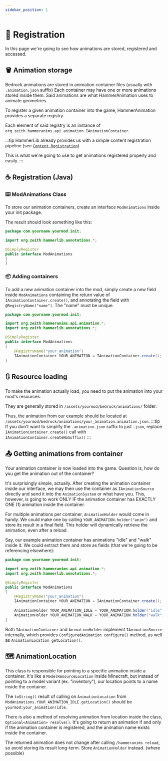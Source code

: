 ```yaml
---
sidebar_position: 1
---
```


# 📝 Registration
In this page we're going to see how animations are stored, registered and accessed.

## 🪣 Animation storage
Bedrock animations are stored in animation container files (usually with `.animation.json` suffix)
Each container may have one or more animations stored inside them. Said animations are what HammerAnimation uses to animate geometries.

To register a given animation container into the game, HammerAnimation provides a separate registry.

Each element of said registry is an instance of `org.zeith.hammeranims.api.animation.IAnimationContainer`.

:::tip
HammerLib already provides us with a simple content registration pipeline (see [`Content Registration`](/docs/api/hammerlib/basics/content_registration))

This is what we're going to use to get animations registered properly and easily.
:::

## ☕ Registration (Java)

### ⌨️ ModAnimations Class
To store our animation containers, create an interface `ModAnimations` inside your init package.

The result should look something like this:
```java
package com.yourname.yourmod.init;

import org.zeith.hammerlib.annotations.*;

@SimplyRegister
public interface ModAnimations
{
}
```

### 📦 Adding containers
To add a new animation container into the mod, simply create a new field inside `ModAnimations` containing the return value of `IAnimationContainer.create()`, and annotating the field with `@RegistryName("name")`. The "name" must be unique.
```java
package com.yourname.yourmod.init;

import org.zeith.hammeranims.api.animation.*;
import org.zeith.hammerlib.annotations.*;

@SimplyRegister
public interface ModAnimations
{
    @RegistryName("your_animation")
    IAnimationContainer YOUR_ANIMATION = IAnimationContainer.create();
}
```

## 🔃 Resource loading
To make the animation actually load, you need to put the animation into your mod's resources.

They are generally stored in `/assets/yourmod/bedrock/animations/` folder.

Thus, the animation from our example should be located at `/assets/yourmod/bedrock/animations/your_animation.animation.json`.
:::tip
If you don't want to simplify the `.animation.json` suffix to just `.json`, replace `IAnimationContainer.create()` call with `IAnimationContainer.createNoSuffix()`
:::

## 📤 Getting animations from container
Your animation container is now loaded into the game.
Question is, how do you get the animation out of the container?

It's surprisingly simple, actually.
After creating the animation container inside our interface, we may then use the container as `IAnimationSource` directly and send it into the `AnimationSystem` or what have you.
This, however, is going to work ONLY IF the animation container has EXACTLY ONE (1) animation inside the container.

For multiple animations per container, `AnimationHolder` would come in handy.
We could make one by calling `YOUR_ANIMATION.holder("anim")` and store its result in a final field. This holder will dynamically retrieve the animation, even after a reload.

Say, our example animation container has animations "idle" and "walk" inside it. We could extract them and store as fields (that we're going to be referencing elsewhere):
```java
package com.yourname.yourmod.init;

import org.zeith.hammeranims.api.animation.*;
import org.zeith.hammerlib.annotations.*;

@SimplyRegister
public interface ModAnimations
{
    @RegistryName("your_animation")
    IAnimationContainer YOUR_ANIMATION = IAnimationContainer.create();
    
    AnimationHolder YOUR_ANIMATION_IDLE = YOUR_ANIMATION.holder("idle");
    AnimationHolder YOUR_ANIMATION_WALK = YOUR_ANIMATION.holder("walk");
}
```

Both `IAnimationContainer` and `AnimationHolder` implement `IAnimationSource` internally, which provides `ConfiguredAnimation configure()` method, as well as `AnimationLocation getLocation()`.

## 🗺️ AnimationLocation

This class is responsible for pointing to a specific animation inside a container.
It's like a `ModelResourceLocation` inside Minecraft, but instead of pointing to a model variant (ex. "inventory"), our location points to a name inside the container.

The `toString()` result of calling on `AnimationLocation` from `ModAnimations.YOUR_ANIMATION_IDLE.getLocation()` should be `yourmod:your_animation!idle`.

There is also a method of resolving animation from location inside the class, `Optional<Animation> resolve()`.
It's going to return an animation if and only if the animation container is registered, and the animation name exists inside the container.

The returned animation does not change after calling `/hammeranims reload`, so avoid storing its result long-term. Store `AnimationHolder` instead. (where possible)